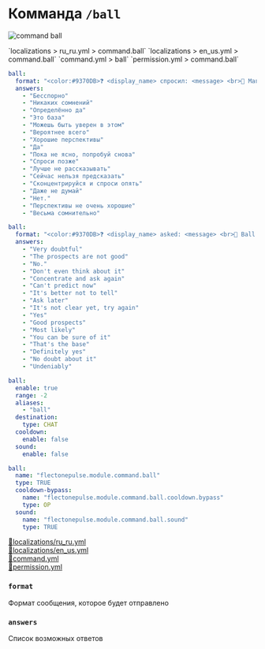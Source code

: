 <!-- #region title -->
# Комманда `/ball`
<!-- #endregion title -->



<!-- #region explanation -->
<!--@include: @/parts/words.md#explanation-->
![command ball](/commandball.png)
<!-- #endregion explanation -->



<!-- #region pathRuRU -->
<!--@include: @/parts/words.md#path--> `localizations > ru_ru.yml > command.ball`
<!-- #endregion pathRuRU -->



<!-- #region pathEnUs -->
<!--@include: @/parts/words.md#path--> `localizations > en_us.yml > command.ball`
<!-- #endregion pathEnUs -->



<!-- #region pathCommand -->
<!--@include: @/parts/words.md#path--> `command.yml > ball`
<!-- #endregion pathCommand -->


<!-- #region pathPermission -->
<!--@include: @/parts/words.md#path--> `permission.yml > command.ball`
<!-- #endregion pathPermission -->



<!-- #region defaultRuRu -->
<!--@include: @/parts/words.md#default-->
```yaml
ball:
  format: "<color:#9370DB>❓ <display_name> спросил: <message> <br>🔮 Магический шар: <u><answer></u>"
  answers:
    - "Бесспорно"
    - "Никаких сомнений"
    - "Определённо да"
    - "Это база"
    - "Можешь быть уверен в этом"
    - "Вероятнее всего"
    - "Хорошие перспективы"
    - "Да"
    - "Пока не ясно, попробуй снова"
    - "Спроси позже"
    - "Лучше не рассказывать"
    - "Сейчас нельзя предсказать"
    - "Сконцентрируйся и спроси опять"
    - "Даже не думай"
    - "Нет."
    - "Перспективы не очень хорошие"
    - "Весьма сомнительно"
```
<!-- #endregion defaultRuRu -->



<!-- #region defaultEnUs -->
<!--@include: @/parts/words.md#default-->
```yaml
ball:
  format: "<color:#9370DB>❓ <display_name> asked: <message> <br>🔮 Ball answered: <u><answer></u>"
  answers:
    - "Very doubtful"
    - "The prospects are not good"
    - "No."
    - "Don't even think about it"
    - "Concentrate and ask again"
    - "Can't predict now"
    - "It's better not to tell"
    - "Ask later"
    - "It's not clear yet, try again"
    - "Yes"
    - "Good prospects"
    - "Most likely"
    - "You can be sure of it"
    - "That's the base"
    - "Definitely yes"
    - "No doubt about it"
    - "Undeniably"
```
<!-- #endregion defaultEnUs -->



<!-- #region defaultCommand -->
<!--@include: @/parts/words.md#default-->
```yaml
ball:
  enable: true
  range: -2
  aliases:
    - "ball"
  destination:
    type: CHAT
  cooldown:
    enable: false
  sound:
    enable: false
```
<!-- #endregion defaultCommand -->



<!-- #region defaultPermission -->
<!--@include: @/parts/words.md#default-->
```yaml
ball:
  name: "flectonepulse.module.command.ball"
  type: TRUE
  cooldown-bypass:
    name: "flectonepulse.module.command.ball.cooldown.bypass"
    type: OP
  sound:
    name: "flectonepulse.module.command.ball.sound"
    type: TRUE
```
<!-- #endregion defaultPermission -->



<!-- #region parameters -->
<!--@include: @/parts/words.md#parameters-->
[:file_folder:localizations/ru_ru.yml](/docs/localizations/ru_ru/command/ball)\
[:file_folder:localizations/en_us.yml](/docs/localizations/en_us/command/ball)\
[:file_folder:command.yml](/docs/command/ball/)\
[:file_folder:permission.yml](/docs/permission/command/ball/)
<!-- #endregion parameters -->



<!-- #region localization -->
### `format`

Формат сообщения, которое будет отправлено

### `answers`

Список возможных ответов
<!-- #endregion localization -->



<!-- #region command -->
<!--@include: @/parts/range.md-->
<!--@include: @/parts/aliases.md-->
<!--@include: @/parts/destination.md-->
<!--@include: @/parts/cooldown.md-->
<!--@include: @/parts/sound.md-->
<!-- #endregion command -->



<!-- #region permission -->
<!--@include: @/parts/permission/permissionTier3.md-->
<!--@include: @/parts/permission/cooldown.md-->
<!--@include: @/parts/permission/sound.md-->
<!-- #endregion permission -->